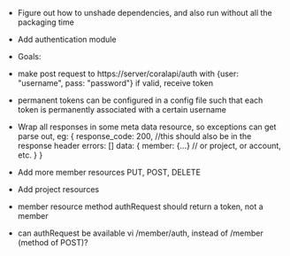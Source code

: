 * Figure out how to unshade dependencies, and also run without all the packaging time
* Add authentication module
*   Goals: 
   *  make post request to https://server/coralapi/auth with {user: "username", pass: "password"}
      if valid, receive token
   *  permanent tokens can be configured in a config file such that each token is permanently
      associated with a certain username

* Wrap all responses in some meta data resource, so exceptions can get parse out, eg:
  {
    response_code: 200, //this should also be in the response header
    errors: []
    data: {
      member: {...}  // or project, or account, etc.
    }
  }
* Add more member resources PUT, POST, DELETE
* Add project resources
* member resource method authRequest should return a token, not a member
* can authRequest be available vi /member/auth, instead of /member (method of POST)?
